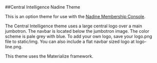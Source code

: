 ##Central Intelligence Nadine Theme

This is an option theme for use with the [Nadine Membership Console](http://nadineproject.org/).

The Central Intelligence theme uses a large central logo over a main jumbotron. The navbar is located below the jumbotron image. The color scheme is pale grey with blue. To add your own logo, save your logo.png file to static/img. You can also include a flat navbar sized logo at logo-line.png.


This theme uses the Materialize framework.
